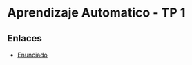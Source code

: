 # Aprendizaje Automatico - TP 1

## Enlaces
*  [Enunciado](https://github.com/mastery-tps/aa-tp1/blob/main/docs/enunciado.pdf)

